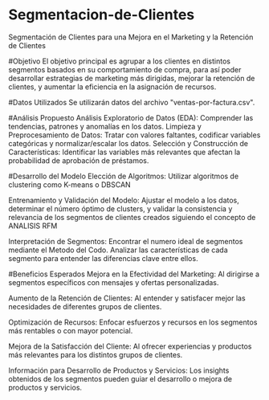 # Segmentacion-de-Clientes
Segmentación de Clientes para una Mejora en el Marketing y la Retención de Clientes

#Objetivo
El objetivo principal es agrupar a los clientes en distintos segmentos basados en su comportamiento de compra, para así poder desarrollar estrategias de marketing más dirigidas, mejorar la retención de clientes, y aumentar la eficiencia en la asignación de recursos.

#Datos Utilizados
Se utilizarán datos del archivo "ventas-por-factura.csv".

#Análisis Propuesto
Análisis Exploratorio de Datos (EDA): Comprender las tendencias, patrones y anomalías en los datos.
Limpieza y Preprocesamiento de Datos: Tratar con valores faltantes, codificar variables categóricas y normalizar/escalar los datos.
Selección y Construcción de Características: Identificar las variables más relevantes que afectan la probabilidad de aprobación de préstamos.

#Desarrollo del Modelo
Elección de Algoritmos: Utilizar algoritmos de clustering como K-means o DBSCAN

Entrenamiento y Validación del Modelo: Ajustar el modelo a los datos, determinar el número óptimo de clusters, y validar la consistencia y relevancia de los segmentos de clientes creados siguiendo el concepto de ANALISIS RFM

Interpretación de Segmentos: Encontrar el numero ideal de segmentos mediante el Metodo del Codo. Analizar las características de cada segmento para entender las diferencias clave entre ellos.

#Beneficios Esperados
Mejora en la Efectividad del Marketing: Al dirigirse a segmentos específicos con mensajes y ofertas personalizadas.

Aumento de la Retención de Clientes: Al entender y satisfacer mejor las necesidades de diferentes grupos de clientes.

Optimización de Recursos: Enfocar esfuerzos y recursos en los segmentos más rentables o con mayor potencial.

Mejora de la Satisfacción del Cliente: Al ofrecer experiencias y productos más relevantes para los distintos grupos de clientes.

Información para Desarrollo de Productos y Servicios: Los insights obtenidos de los segmentos pueden guiar el desarrollo o mejora de productos y servicios.
